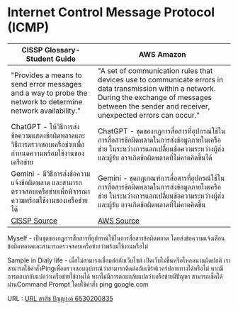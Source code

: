 # Internet Control Message Protocol (ICMP)

| CISSP Glossary-Student Guide | AWS Amazon |
|-----------------|-----|
|"Provides a means to send error messages and a way to probe the network to determine network availability."|"A set of communication rules that devices use to communicate errors in data transmission within a network. During the exchange of messages between the sender and receiver, unexpected errors can occur."|
|ChatGPT - ให้วิธีการส่งข้อความแสดงข้อผิดพลาดและวิธีการตรวจสอบเครือข่ายเพื่อกำหนดความพร้อมใช้งานของเครือข่าย|ChatGPT - ชุดของกฎการสื่อสารที่อุปกรณ์ใช้ในการสื่อสารข้อผิดพลาดในการส่งข้อมูลภายในเครือข่าย ในระหว่างการแลกเปลี่ยนข้อความระหว่างผู้ส่งและผู้รับ อาจเกิดข้อผิดพลาดที่ไม่คาดคิดขึ้นได้ |
|Gemini - มีวิธีการส่งข้อความแจ้งข้อผิดพลาด และสามารถตรวจสอบเครือข่ายเพื่อพิจารณาความพร้อมใช้งานของเครือข่ายได้|Gemini - ชุดกฎเกณฑ์การสื่อสารที่อุปกรณ์ใช้ในการสื่อสารข้อผิดพลาดในการส่งข้อมูลภายในเครือข่าย ในระหว่างการแลกเปลี่ยนข้อความระหว่างผู้ส่งและผู้รับ อาจเกิดข้อผิดพลาดที่ไม่คาดคิดขึ้น|
|[CISSP Source](https://www.isc2.org/certifications/cissp/cissp-student-glossary#i)|[AWS Source](https://aws.amazon.com/what-is/icmp/)|

Myself - เป็นชุดของกฎการสื่อสารที่อุปกรณ์ใช้ในการสื่อสารข้อผิดพลาด โดยส่งข้อความแจ้งเตือนข้อผิดพลาดและสามารถตรวจสอบเครือข่ายว่าพร้อมใช้งานหรือไม่

Sample in Dialy life - เมื่อไม่สามารถเชื่อมต่อกับเว็บไซต์ เปิดเว็บไม่ขึ้นหรือโหลดนานผิดปกติ เราสามารถใช้คำสั่งPingเพื่อตรวจสอบอุปกรณ์ว่าสามารถติดต่อกับเซิร์ฟเวอร์ปลายทางได้หรือไม่ หากมีการตอบกลับแปลว่าเครือข่ายใช้งานได้ หากไม่มีการตอบกลับแปลว่าเครือข่ายมีปัญหา สามารถเช็คได้ผ่านCommand Prompt โดยใช้คำสั่ง ping google.com

URL : [URL สรสิช ปัญญางค์ 6530200835](https://bossmahob.github.io/imcp)
